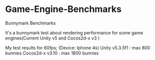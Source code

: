 # Game-Engine-Benchmarks
Bunnymark Benchmarks 

It's a bunnymark test about rendering performance for some game engines(Current Unity v5 and Cocos2d-x v3 )

My test results for 60fps; (Device: Iphone 4s)
Unity  v5.3.5f1 : max 800 bunnies 
Cocos2d-x v3.10 : max 1800 bunnies

